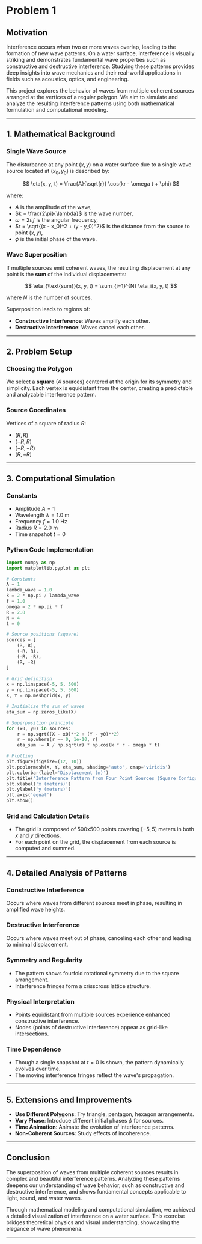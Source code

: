 # Problem 1


## **Motivation**

Interference occurs when two or more waves overlap, leading to the formation of new wave patterns. On a water surface, interference is visually striking and demonstrates fundamental wave properties such as constructive and destructive interference. Studying these patterns provides deep insights into wave mechanics and their real-world applications in fields such as acoustics, optics, and engineering.

This project explores the behavior of waves from multiple coherent sources arranged at the vertices of a regular polygon. We aim to simulate and analyze the resulting interference patterns using both mathematical formulation and computational modeling.

---

## **1. Mathematical Background**

### **Single Wave Source**

The disturbance at any point $(x, y)$ on a water surface due to a single wave source located at $(x_0, y_0)$ is described by:

$$
\eta(x, y, t) = \frac{A}{\sqrt{r}} \cos(kr - \omega t + \phi)
$$

where:
- $A$ is the amplitude of the wave,
- $k = \frac{2\pi}{\lambda}$ is the wave number,
- $\omega = 2\pi f$ is the angular frequency,
- $r = \sqrt{(x - x_0)^2 + (y - y_0)^2}$ is the distance from the source to point $(x, y)$,
- $\phi$ is the initial phase of the wave.

### **Wave Superposition**

If multiple sources emit coherent waves, the resulting displacement at any point is the **sum** of the individual displacements:

$$
\eta_{\text{sum}}(x, y, t) = \sum_{i=1}^{N} \eta_i(x, y, t)
$$

where $N$ is the number of sources.

Superposition leads to regions of:
- **Constructive Interference**: Waves amplify each other.
- **Destructive Interference**: Waves cancel each other.

---

## **2. Problem Setup**

### **Choosing the Polygon**

We select a **square** (4 sources) centered at the origin for its symmetry and simplicity. Each vertex is equidistant from the center, creating a predictable and analyzable interference pattern.

### **Source Coordinates**

Vertices of a square of radius $R$:
- $(R, R)$
- $(-R, R)$
- $(-R, -R)$
- $(R, -R)$

---

## **3. Computational Simulation**

### **Constants**
- Amplitude $A = 1$
- Wavelength $\lambda = 1.0$ m
- Frequency $f = 1.0$ Hz
- Radius $R = 2.0$ m
- Time snapshot $t = 0$

### **Python Code Implementation**

```python
import numpy as np
import matplotlib.pyplot as plt

# Constants
A = 1
lambda_wave = 1.0
k = 2 * np.pi / lambda_wave
f = 1.0
omega = 2 * np.pi * f
R = 2.0
N = 4
t = 0

# Source positions (square)
sources = [
    (R, R),
    (-R, R),
    (-R, -R),
    (R, -R)
]

# Grid definition
x = np.linspace(-5, 5, 500)
y = np.linspace(-5, 5, 500)
X, Y = np.meshgrid(x, y)

# Initialize the sum of waves
eta_sum = np.zeros_like(X)

# Superposition principle
for (x0, y0) in sources:
    r = np.sqrt((X - x0)**2 + (Y - y0)**2)
    r = np.where(r == 0, 1e-10, r)
    eta_sum += A / np.sqrt(r) * np.cos(k * r - omega * t)

# Plotting
plt.figure(figsize=(12, 10))
plt.pcolormesh(X, Y, eta_sum, shading='auto', cmap='viridis')
plt.colorbar(label='Displacement (m)')
plt.title('Interference Pattern from Four Point Sources (Square Configuration)')
plt.xlabel('x (meters)')
plt.ylabel('y (meters)')
plt.axis('equal')
plt.show()
```

### **Grid and Calculation Details**
- The grid is composed of 500x500 points covering $[-5, 5]$ meters in both $x$ and $y$ directions.
- For each point on the grid, the displacement from each source is computed and summed.

---

## **4. Detailed Analysis of Patterns**

### **Constructive Interference**
Occurs where waves from different sources meet in phase, resulting in amplified wave heights.

### **Destructive Interference**
Occurs where waves meet out of phase, canceling each other and leading to minimal displacement.

### **Symmetry and Regularity**
- The pattern shows fourfold rotational symmetry due to the square arrangement.
- Interference fringes form a crisscross lattice structure.

### **Physical Interpretation**
- Points equidistant from multiple sources experience enhanced constructive interference.
- Nodes (points of destructive interference) appear as grid-like intersections.

### **Time Dependence**
- Though a single snapshot at $t=0$ is shown, the pattern dynamically evolves over time.
- The moving interference fringes reflect the wave's propagation.

---

## **5. Extensions and Improvements**

- **Use Different Polygons**: Try triangle, pentagon, hexagon arrangements.
- **Vary Phase**: Introduce different initial phases $\phi$ for sources.
- **Time Animation**: Animate the evolution of interference patterns.
- **Non-Coherent Sources**: Study effects of incoherence.

---

## **Conclusion**

The superposition of waves from multiple coherent sources results in complex and beautiful interference patterns. Analyzing these patterns deepens our understanding of wave behavior, such as constructive and destructive interference, and shows fundamental concepts applicable to light, sound, and water waves.

Through mathematical modeling and computational simulation, we achieved a detailed visualization of interference on a water surface. This exercise bridges theoretical physics and visual understanding, showcasing the elegance of wave phenomena.

---
